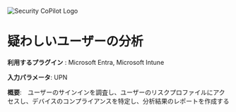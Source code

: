 ![Security CoPilot Logo](https://github.com/ninjyanaka/Copilot-For-Security/blob/main/Promptbook%20samples/ic_fluent_copilot_64_64%402x.png)  
# 疑わしいユーザーの分析

**利用するプラグイン** : Microsoft Entra, Microsoft Intune

**入力パラメータ**: UPN 

**概要**:　ユーザーのサインインを調査し、ユーザーのリスクプロファイルにアクセスし、デバイスのコンプライアンスを特定し、分析結果のレポートを作成する
